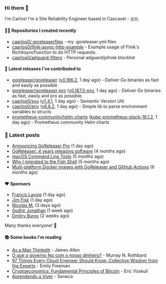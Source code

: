### Hi there 👋

I'm Carlos! I'm a Site Reliability Engineer based in Cascavel - 🇧🇷.

#### 👨‍💻 Repositories I created recently
- [caarlos0/.goreleaserfiles](https://github.com/caarlos0/.goreleaserfiles) - my .goreleaser.yml files
- [caarlos0/flink-async-http-example](https://github.com/caarlos0/flink-async-http-example) - Example usage of Flink&#39;s RichAsyncFunction to do HTTP requests.
- [caarlos0/adguard-filters](https://github.com/caarlos0/adguard-filters) - Personal adguard/pihole blocklist

#### 🚀 Latest releases I've contributed to


- [goreleaser/goreleaser](https://github.com/goreleaser/goreleaser) ([v0.166.2](https://github.com/goreleaser/goreleaser/releases/tag/v0.166.2), 1 day ago) - Deliver Go binaries as fast and easily as possible
- [goreleaser/goreleaser-pro](https://github.com/goreleaser/goreleaser-pro) ([v0.167.0-pro](https://github.com/goreleaser/goreleaser-pro/releases/tag/v0.167.0-pro), 1 day ago) - Deliver Go binaries as fast, easily and pro as possible.
- [caarlos0/svu](https://github.com/caarlos0/svu) ([v1.4.1](https://github.com/caarlos0/svu/releases/tag/v1.4.1), 1 day ago) - Semantic Version Util
- [caarlos0/env](https://github.com/caarlos0/env) ([v6.6.2](https://github.com/caarlos0/env/releases/tag/v6.6.2), 1 day ago) - Simple lib to parse environment variables to structs
- [prometheus-community/helm-charts](https://github.com/prometheus-community/helm-charts) ([kube-prometheus-stack-16.1.2](https://github.com/prometheus-community/helm-charts/releases/tag/kube-prometheus-stack-16.1.2), 1 day ago) - Prometheus community Helm charts

### 📄 Latest posts
- [Announcing GoReleaser Pro](https://carlosbecker.com/posts/goreleaser-pro/) (1 day ago)
- [GoReleaser: 4 years releasing software](https://carlosbecker.com/posts/goreleaser-4-years/) (4 months ago)
- [macOS Command Line Tools](https://carlosbecker.com/posts/xcode-select/) (5 months ago)
- [Why I migrated to the Fish Shell](https://carlosbecker.com/posts/fish/) (5 months ago)
- [Multi-platform Docker images with GoReleaser and GitHub Actions](https://carlosbecker.com/posts/multi-platform-docker-images-goreleaser-gh-actions/) (6 months ago)

#### ❤️ Sponsors
- [Francis Lavoie](https://github.com/francislavoie) (1 day ago)
- [Jim Fisk](https://github.com/jimafisk) (1 day ago)
- [Nicolas M.](https://github.com/penguwin) (3 days ago)
- [Sudhir Jonathan](https://github.com/sudhirj) (1 week ago)
- [Dmitry Burov](https://github.com/dmitryburov) (2 weeks ago)

Many thanks everyone! 🙏

#### 📚 Some books I'm reading
- [As a Man Thinketh](https://www.goodreads.com/book/show/25744249-as-a-man-thinketh) - James Allen
- [O que o governo fez com o nosso dinheiro?](https://www.goodreads.com/book/show/25266290-o-que-o-governo-fez-com-o-nosso-dinheiro) - Murray N. Rothbard
- [97 Things Every Cloud Engineer Should Know: Collective Wisdom from the Experts](https://www.goodreads.com/book/show/53483754-97-things-every-cloud-engineer-should-know) - Emily Freeman
- [Cryptoeconomics: Fundamental Principles of Bitcoin](https://www.goodreads.com/book/show/56919322-cryptoeconomics) - Eric Voskuil
- [Aprendendo a Viver](https://www.goodreads.com/book/show/28219486-aprendendo-a-viver) - Seneca
